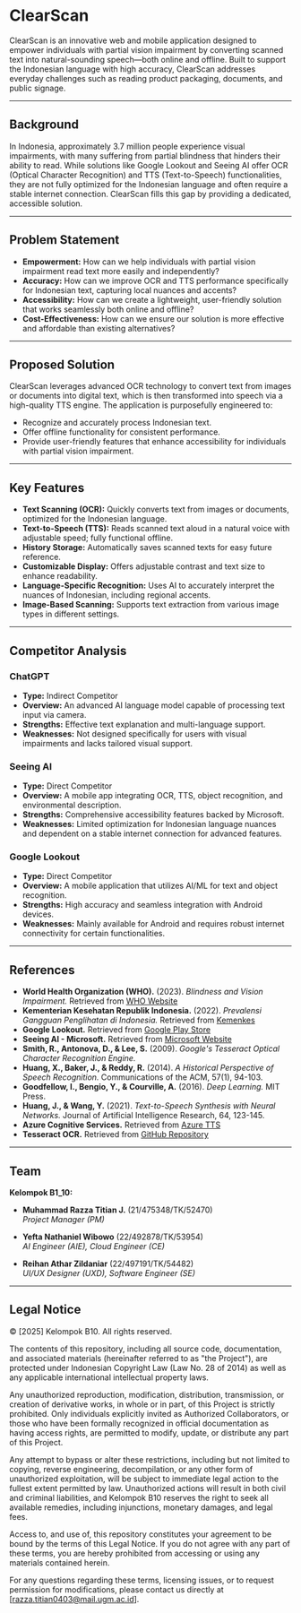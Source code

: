 # ClearScan

ClearScan is an innovative web and mobile application designed to empower individuals with partial vision impairment by converting scanned text into natural-sounding speech—both online and offline. Built to support the Indonesian language with high accuracy, ClearScan addresses everyday challenges such as reading product packaging, documents, and public signage.

---

## Background

In Indonesia, approximately 3.7 million people experience visual impairments, with many suffering from partial blindness that hinders their ability to read. While solutions like Google Lookout and Seeing AI offer OCR (Optical Character Recognition) and TTS (Text-to-Speech) functionalities, they are not fully optimized for the Indonesian language and often require a stable internet connection. ClearScan fills this gap by providing a dedicated, accessible solution.

---

## Problem Statement

- **Empowerment:** How can we help individuals with partial vision impairment read text more easily and independently?
- **Accuracy:** How can we improve OCR and TTS performance specifically for Indonesian text, capturing local nuances and accents?
- **Accessibility:** How can we create a lightweight, user-friendly solution that works seamlessly both online and offline?
- **Cost-Effectiveness:** How can we ensure our solution is more effective and affordable than existing alternatives?

---

## Proposed Solution

ClearScan leverages advanced OCR technology to convert text from images or documents into digital text, which is then transformed into speech via a high-quality TTS engine. The application is purposefully engineered to:
- Recognize and accurately process Indonesian text.
- Offer offline functionality for consistent performance.
- Provide user-friendly features that enhance accessibility for individuals with partial vision impairment.

---

## Key Features

- **Text Scanning (OCR):** Quickly converts text from images or documents, optimized for the Indonesian language.
- **Text-to-Speech (TTS):** Reads scanned text aloud in a natural voice with adjustable speed; fully functional offline.
- **History Storage:** Automatically saves scanned texts for easy future reference.
- **Customizable Display:** Offers adjustable contrast and text size to enhance readability.
- **Language-Specific Recognition:** Uses AI to accurately interpret the nuances of Indonesian, including regional accents.
- **Image-Based Scanning:** Supports text extraction from various image types in different settings.

---

## Competitor Analysis

### ChatGPT
- **Type:** Indirect Competitor  
- **Overview:** An advanced AI language model capable of processing text input via camera.
- **Strengths:** Effective text explanation and multi-language support.
- **Weaknesses:** Not designed specifically for users with visual impairments and lacks tailored visual support.

### Seeing AI
- **Type:** Direct Competitor  
- **Overview:** A mobile app integrating OCR, TTS, object recognition, and environmental description.
- **Strengths:** Comprehensive accessibility features backed by Microsoft.
- **Weaknesses:** Limited optimization for Indonesian language nuances and dependent on a stable internet connection for advanced features.

### Google Lookout
- **Type:** Direct Competitor  
- **Overview:** A mobile application that utilizes AI/ML for text and object recognition.
- **Strengths:** High accuracy and seamless integration with Android devices.
- **Weaknesses:** Mainly available for Android and requires robust internet connectivity for certain functionalities.

---

## References

- **World Health Organization (WHO).** (2023). *Blindness and Vision Impairment.* Retrieved from [WHO Website](https://www.who.int)
- **Kementerian Kesehatan Republik Indonesia.** (2022). *Prevalensi Gangguan Penglihatan di Indonesia.* Retrieved from [Kemenkes](https://www.kemkes.go.id)
- **Google Lookout.** Retrieved from [Google Play Store](https://play.google.com/store/apps/details?id=com.google.android.apps.accessibility.reveal)
- **Seeing AI - Microsoft.** Retrieved from [Microsoft Website](https://www.microsoft.com/en-us/ai/seeing-ai)
- **Smith, R., Antonova, D., & Lee, S.** (2009). *Google's Tesseract Optical Character Recognition Engine.*
- **Huang, X., Baker, J., & Reddy, R.** (2014). *A Historical Perspective of Speech Recognition.* Communications of the ACM, 57(1), 94-103.
- **Goodfellow, I., Bengio, Y., & Courville, A.** (2016). *Deep Learning.* MIT Press.
- **Huang, J., & Wang, Y.** (2021). *Text-to-Speech Synthesis with Neural Networks.* Journal of Artificial Intelligence Research, 64, 123-145.
- **Azure Cognitive Services.** Retrieved from [Azure TTS](https://azure.microsoft.com/en-us/services/cognitive-services/text-to-speech/)
- **Tesseract OCR.** Retrieved from [GitHub Repository](https://github.com/tesseract-ocr/tesseract)

---

## Team

**Kelompok B1_10:**

- **Muhammad Razza Titian J.** (21/475348/TK/52470)  
  *Project Manager (PM)*

- **Yefta Nathaniel Wibowo** (22/492878/TK/53954)  
  *AI Engineer (AIE), Cloud Engineer (CE)*

- **Reihan Athar Zildaniar** (22/497191/TK/54482)  
  *UI/UX Designer (UXD), Software Engineer (SE)*

---

## Legal Notice

© [2025] Kelompok B10. All rights reserved.

The contents of this repository, including all source code, documentation, and associated materials (hereinafter referred to as "the Project"), are protected under Indonesian Copyright Law (Law No. 28 of 2014) as well as any applicable international intellectual property laws.

Any unauthorized reproduction, modification, distribution, transmission, or creation of derivative works, in whole or in part, of this Project is strictly prohibited. Only individuals explicitly invited as Authorized Collaborators, or those who have been formally recognized in official documentation as having access rights, are permitted to modify, update, or distribute any part of this Project.

Any attempt to bypass or alter these restrictions, including but not limited to copying, reverse engineering, decompilation, or any other form of unauthorized exploitation, will be subject to immediate legal action to the fullest extent permitted by law. Unauthorized actions will result in both civil and criminal liabilities, and Kelompok B10 reserves the right to seek all available remedies, including injunctions, monetary damages, and legal fees.

Access to, and use of, this repository constitutes your agreement to be bound by the terms of this Legal Notice. If you do not agree with any part of these terms, you are hereby prohibited from accessing or using any materials contained herein.

For any questions regarding these terms, licensing issues, or to request permission for modifications, please contact us directly at [razza.titian0403@mail.ugm.ac.id].
